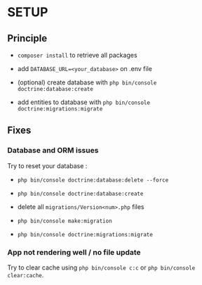 # SETUP

## Principle

- `composer install` to retrieve all packages

- add `DATABASE_URL=<your_database>` on .env file

- (optional) create database with `php bin/console doctrine:database:create`

- add entities to database with `php bin/console doctrine:migrations:migrate`

## Fixes

### Database and ORM issues

Try to reset your database :

- `php bin/console doctrine:database:delete --force`

- `php bin/console doctrine:database:create`

- delete all `migrations/Version<num>.php` files

- `php bin/console make:migration`

- `php bin/console doctrine:migrations:migrate`

### App not rendering well / no file update

Try to clear cache using `php bin/console c:c` or `php bin/console clear:cache`.

